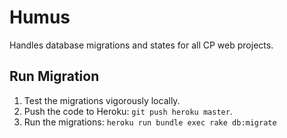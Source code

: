 Humus
=====

Handles database migrations and states for all CP web projects.

Run Migration
-------------

1. Test the migrations vigorously locally.
2. Push the code to Heroku: `git push heroku master`.
3. Run the migrations: `heroku run bundle exec rake db:migrate`